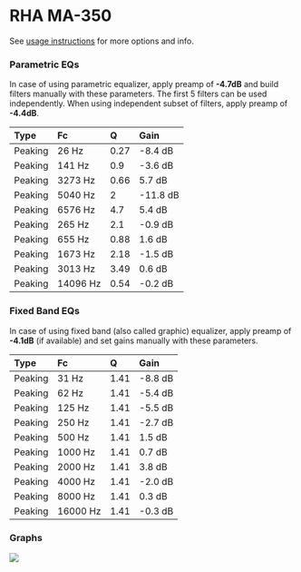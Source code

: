 # RHA MA-350
See [usage instructions](https://github.com/jaakkopasanen/AutoEq#usage) for more options and info.

### Parametric EQs
In case of using parametric equalizer, apply preamp of **-4.7dB** and build filters manually
with these parameters. The first 5 filters can be used independently.
When using independent subset of filters, apply preamp of **-4.4dB**.

| Type    | Fc       |    Q | Gain     |
|:--------|:---------|:-----|:---------|
| Peaking | 26 Hz    | 0.27 | -8.4 dB  |
| Peaking | 141 Hz   | 0.9  | -3.6 dB  |
| Peaking | 3273 Hz  | 0.66 | 5.7 dB   |
| Peaking | 5040 Hz  | 2    | -11.8 dB |
| Peaking | 6576 Hz  | 4.7  | 5.4 dB   |
| Peaking | 265 Hz   | 2.1  | -0.9 dB  |
| Peaking | 655 Hz   | 0.88 | 1.6 dB   |
| Peaking | 1673 Hz  | 2.18 | -1.5 dB  |
| Peaking | 3013 Hz  | 3.49 | 0.6 dB   |
| Peaking | 14096 Hz | 0.54 | -0.2 dB  |

### Fixed Band EQs
In case of using fixed band (also called graphic) equalizer, apply preamp of **-4.1dB**
(if available) and set gains manually with these parameters.

| Type    | Fc       |    Q | Gain    |
|:--------|:---------|:-----|:--------|
| Peaking | 31 Hz    | 1.41 | -8.8 dB |
| Peaking | 62 Hz    | 1.41 | -5.4 dB |
| Peaking | 125 Hz   | 1.41 | -5.5 dB |
| Peaking | 250 Hz   | 1.41 | -2.7 dB |
| Peaking | 500 Hz   | 1.41 | 1.5 dB  |
| Peaking | 1000 Hz  | 1.41 | 0.7 dB  |
| Peaking | 2000 Hz  | 1.41 | 3.8 dB  |
| Peaking | 4000 Hz  | 1.41 | -2.0 dB |
| Peaking | 8000 Hz  | 1.41 | 0.3 dB  |
| Peaking | 16000 Hz | 1.41 | -0.3 dB |

### Graphs
![](https://raw.githubusercontent.com/jaakkopasanen/AutoEq/master/results/innerfidelity/sbaf-serious/RHA%20MA-350/RHA%20MA-350.png)